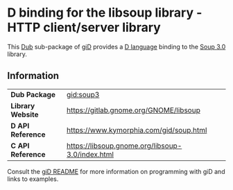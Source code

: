 # D binding for the libsoup library - HTTP client/server library

This [Dub](https://dub.pm/) sub-package of [giD](https://gid.dub.pm) provides a [D language](https://www.dlang.org) binding to the [Soup 3.0](https://gitlab.gnome.org/GNOME/libsoup) library.

## Information

|     |     |
| --- | --- |
| **Dub Package**          | [gid:soup3](https://code.dlang.org/packages/gid%3Asoup3)                         |
| **Library Website**      | https://gitlab.gnome.org/GNOME/libsoup                                           |
| **D API Reference**      | https://www.kymorphia.com/gid/soup.html                                          |
| **C API Reference**      | https://libsoup.gnome.org/libsoup-3.0/index.html                                 |

Consult the [giD README](https://github.com/Kymorphia/gid) for more information on programming with giD and links to examples.
